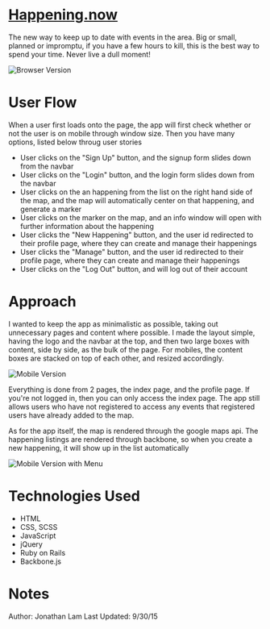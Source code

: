 # [Happening.now](https://happening-now.herokuapp.com/)

The new way to keep up to date with events in the area. Big or small, planned or impromptu, if you have a few hours to kill, this is the best way to spend your time. Never live a dull moment!

![Browser Version](http://i.imgur.com/HwH7OjX.png)

# User Flow

When a user first loads onto the page, the app will first check whether or not the user is on mobile through window size. Then you have many options, listed below throug user stories

- User clicks on the "Sign Up" button, and the signup form slides down from the navbar
- User clicks on the "Login" button, and the login form slides down from the navbar
- User clicks on the an happening from the list on the right hand side of the map, and the map will automatically center on that happening, and generate a marker
- User clicks on the marker on the map, and an info window will open with further information about the happening
- User clicks the "New Happening" button, and the user id redirected to their profile page, where they can create and manage their happenings
- User clicks the "Manage" button, and the user id redirected to their profile page, where they can create and manage their happenings
- User clicks on the "Log Out" button, and will log out of their account

# Approach

I wanted to keep the app as minimalistic as possible, taking out unnecessary pages and content where possible. I made the layout simple, having the logo and the navbar at the top, and then two large boxes with content, side by side, as the bulk of the page. For mobiles, the content boxes are stacked on top of each other, and resized accordingly.

![Mobile Version](http://i.imgur.com/PsKCiXq.png)

Everything is done from 2 pages, the index page, and the profile page. If you're not logged in, then you can only access the index page. The app still allows users who have not registered to access any events that registered users have already added to the map.

As for the app itself, the map is rendered through the google maps api. The happening listings are rendered through backbone, so when you create a new happening, it will show up in the list automatically

![Mobile Version with Menu](http://i.imgur.com/8gT35Ak.png)

# Technologies Used
  - HTML
  - CSS, SCSS
  - JavaScript
  - jQuery
  - Ruby on Rails
  - Backbone.js

# Notes
Author: Jonathan Lam
Last Updated: 9/30/15
